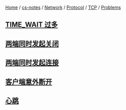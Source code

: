 [Home](https://mengxianbin.github.io) /
[cs-notes](https://mengxianbin.github.io/cs-notes/site) /
[Network](https://mengxianbin.github.io/cs-notes/site/Network) /
[Protocol](https://mengxianbin.github.io/cs-notes/site/Network/Protocol) /
[TCP](https://mengxianbin.github.io/cs-notes/site/Network/Protocol/TCP) /
[Problems](https://mengxianbin.github.io/cs-notes/site/Network/Protocol/TCP/Problems)

## [TIME_WAIT 过多](https://mengxianbin.github.io/cs-notes/site/Network/Protocol/TCP/Problems/TIME_WAIT%20%E8%BF%87%E5%A4%9A)

## [两端同时发起关闭](https://mengxianbin.github.io/cs-notes/site/Network/Protocol/TCP/Problems/%E4%B8%A4%E7%AB%AF%E5%90%8C%E6%97%B6%E5%8F%91%E8%B5%B7%E5%85%B3%E9%97%AD)

## [两端同时发起连接](https://mengxianbin.github.io/cs-notes/site/Network/Protocol/TCP/Problems/%E4%B8%A4%E7%AB%AF%E5%90%8C%E6%97%B6%E5%8F%91%E8%B5%B7%E8%BF%9E%E6%8E%A5)

## [客户端意外断开](https://mengxianbin.github.io/cs-notes/site/Network/Protocol/TCP/Problems/%E5%AE%A2%E6%88%B7%E7%AB%AF%E6%84%8F%E5%A4%96%E6%96%AD%E5%BC%80)

## [心跳](https://mengxianbin.github.io/cs-notes/site/Network/Protocol/TCP/Problems/%E5%BF%83%E8%B7%B3/)
